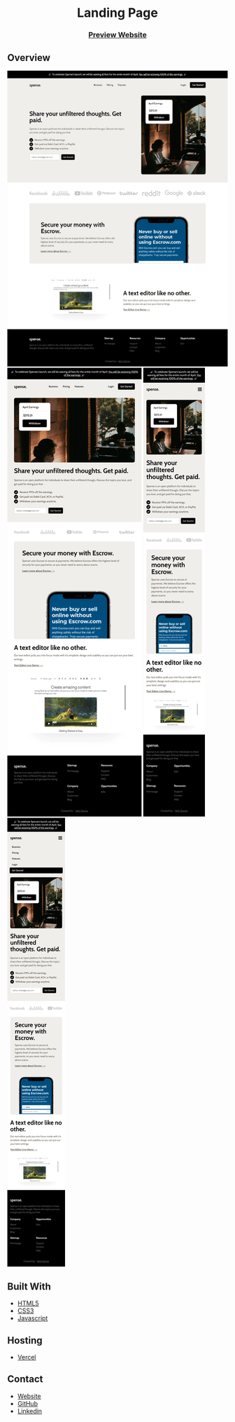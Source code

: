 <h1 align="center">Landing Page</h1>

<div align="center">
  <h3>
    <a href="https://rvs-landing-page.vercel.app/">Preview Website</a>
  </h3>
</div>

## Overview

![Desktop](./Screenshots/desktop.jpeg)
![Tablet](./Screenshots/tablet.png)
![Mobile](./Screenshots/mobile-1.png)
![Mobile](./Screenshots/mobile-2.png)

## Built With

- [HTML5](#!)
- [CSS3](#!)
- [Javascript](#!)

## Hosting

- [Vercel](https://vercel.com/)

## Contact

-  [Website](https://vetri-suriya.web.app/)
-  [GitHub](https://github.com/vetrisuriya)
-  [Linkedin](https://www.linkedin.com/in/vetrisuriya/)